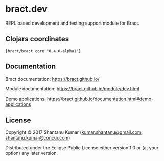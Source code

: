 # bract.dev

REPL based development and testing support module for Bract.


## Clojars coordinates

`[bract/bract.core "0.4.0-alpha1"]`


## Documentation

Bract documentation: https://bract.github.io/

Module documentation: https://bract.github.io/module/dev.html

Demo applications: https://bract.github.io/documentation.html#demo-applications


## License

Copyright © 2017 Shantanu Kumar (kumar.shantanu@gmail.com, shantanu.kumar@concur.com)

Distributed under the Eclipse Public License either version 1.0 or (at
your option) any later version.
